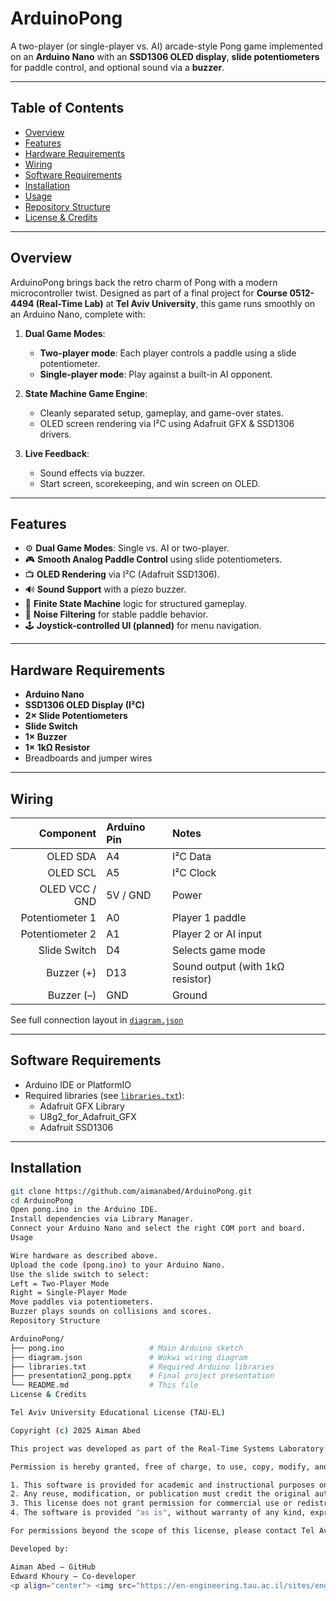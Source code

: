 # ArduinoPong

A two-player (or single-player vs. AI) arcade-style Pong game implemented on an **Arduino Nano** with an **SSD1306 OLED display**, **slide potentiometers** for paddle control, and optional sound via a **buzzer**.

---

## Table of Contents

* [Overview](#overview)
* [Features](#features)
* [Hardware Requirements](#hardware-requirements)
* [Wiring](#wiring)
* [Software Requirements](#software-requirements)
* [Installation](#installation)
* [Usage](#usage)
* [Repository Structure](#repository-structure)
* [License & Credits](#license--credits)

---

## Overview

ArduinoPong brings back the retro charm of Pong with a modern microcontroller twist. Designed as part of a final project for **Course 0512-4494 (Real-Time Lab)** at **Tel Aviv University**, this game runs smoothly on an Arduino Nano, complete with:

1. **Dual Game Modes**:
   * **Two-player mode**: Each player controls a paddle using a slide potentiometer.
   * **Single-player mode**: Play against a built-in AI opponent.

2. **State Machine Game Engine**:
   * Cleanly separated setup, gameplay, and game-over states.
   * OLED screen rendering via I²C using Adafruit GFX & SSD1306 drivers.

3. **Live Feedback**:
   * Sound effects via buzzer.
   * Start screen, scorekeeping, and win screen on OLED.

---

## Features

* ⚙️ **Dual Game Modes**: Single vs. AI or two-player.
* 🎮 **Smooth Analog Paddle Control** using slide potentiometers.
* 📺 **OLED Rendering** via I²C (Adafruit SSD1306).
* 🔊 **Sound Support** with a piezo buzzer.
* 🧠 **Finite State Machine** logic for structured gameplay.
* 🧼 **Noise Filtering** for stable paddle behavior.
* 🕹️ **Joystick-controlled UI (planned)** for menu navigation.

---

## Hardware Requirements

* **Arduino Nano**
* **SSD1306 OLED Display (I²C)**
* **2× Slide Potentiometers**
* **Slide Switch**
* **1× Buzzer**
* **1× 1kΩ Resistor**
* Breadboards and jumper wires

---

## Wiring

|     Component     | Arduino Pin | Notes                          |
|------------------:|:------------|:-------------------------------|
| OLED SDA          | A4          | I²C Data                       |
| OLED SCL          | A5          | I²C Clock                      |
| OLED VCC / GND    | 5V / GND    | Power                          |
| Potentiometer 1   | A0          | Player 1 paddle                |
| Potentiometer 2   | A1          | Player 2 or AI input           |
| Slide Switch      | D4          | Selects game mode              |
| Buzzer (+)        | D13         | Sound output (with 1kΩ resistor) |
| Buzzer (–)        | GND         | Ground                         |

See full connection layout in [`diagram.json`](./diagram.json)

---

## Software Requirements

* Arduino IDE or PlatformIO
* Required libraries (see [`libraries.txt`](./libraries.txt)):
  - Adafruit GFX Library
  - U8g2_for_Adafruit_GFX
  - Adafruit SSD1306

---

## Installation

```bash
git clone https://github.com/aimanabed/ArduinoPong.git
cd ArduinoPong
Open pong.ino in the Arduino IDE.
Install dependencies via Library Manager.
Connect your Arduino Nano and select the right COM port and board.
Usage

Wire hardware as described above.
Upload the code (pong.ino) to your Arduino Nano.
Use the slide switch to select:
Left = Two-Player Mode
Right = Single-Player Mode
Move paddles via potentiometers.
Buzzer plays sounds on collisions and scores.
Repository Structure

ArduinoPong/
├── pong.ino                   # Main Arduino sketch
├── diagram.json               # Wokwi wiring diagram
├── libraries.txt              # Required Arduino libraries
├── presentation2_pong.pptx    # Final project presentation
└── README.md                  # This file
License & Credits

Tel Aviv University Educational License (TAU-EL)

Copyright (c) 2025 Aiman Abed

This project was developed as part of the Real-Time Systems Laboratory course (0512-4494) at Tel Aviv University.

Permission is hereby granted, free of charge, to use, copy, modify, and distribute this project and its components for **educational and non-commercial purposes**, subject to the following conditions:

1. This software is provided for academic and instructional purposes only.
2. Any reuse, modification, or publication must credit the original authors and Tel Aviv University.
3. This license does not grant permission for commercial use or redistribution in compiled or uncompiled form.
4. The software is provided "as is", without warranty of any kind, express or implied.

For permissions beyond the scope of this license, please contact Tel Aviv University or the original authors.

Developed by:

Aiman Abed – GitHub
Edward Khoury – Co-developer
<p align="center"> <img src="https://en-engineering.tau.ac.il/sites/engineering-english.tau.ac.il/files/TAU_facultot_logos-01-handasa_0.png" alt="Tel Aviv University" height="72" width="212"> </p> ```